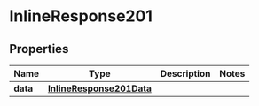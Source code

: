 

# InlineResponse201


## Properties

Name | Type | Description | Notes
------------ | ------------- | ------------- | -------------
**data** | [**InlineResponse201Data**](InlineResponse201Data.md) |  | 




